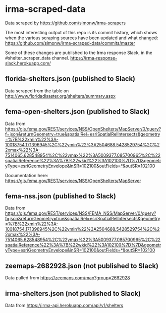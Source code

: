 # irma-scraped-data

Data scraped by https://github.com/simonw/irma-scrapers

The most interesting output of this repo is its commit history, which
shows when the various scraping sources have been updated and what
changed: https://github.com/simonw/irma-scraped-data/commits/master

Some of these changes are published to the Irma response Slack, in
the #shelter_scraper_data channel. https://irma-response-slack.herokuapp.com/

## florida-shelters.json (published to Slack)

Data scraped from the table on http://www.floridadisaster.org/shelters/summary.aspx

## fema-open-shelters.json (published to Slack)

Data from https://gis.fema.gov/REST/services/NSS/OpenShelters/MapServer/0/query?f=json&returnGeometry=true&spatialRel=esriSpatialRelIntersects&geometry=%7B%22xmin%22%3A-10018754.171396945%2C%22ymin%22%3A2504688.5428529754%2C%22xmax%22%3A-7514065.628548954%2C%22ymax%22%3A5009377.085700965%2C%22spatialReference%22%3A%7B%22wkid%22%3A102100%7D%7D&geometryType=esriGeometryEnvelope&inSR=102100&outFields=*&outSR=102100

Documentation here: https://gis.fema.gov/REST/services/NSS/OpenShelters/MapServer

## fema-nss.json (published to Slack)

Data from https://gis.fema.gov/REST/services/NSS/FEMA_NSS/MapServer/0/query?f=json&returnGeometry=true&spatialRel=esriSpatialRelIntersects&geometry=%7B%22xmin%22%3A-10018754.171396945%2C%22ymin%22%3A2504688.5428529754%2C%22xmax%22%3A-7514065.628548954%2C%22ymax%22%3A5009377.085700965%2C%22spatialReference%22%3A%7B%22wkid%22%3A102100%7D%7D&geometryType=esriGeometryEnvelope&inSR=102100&outFields=*&outSR=102100

## zeemaps-2682928.json (not published to Slack)

Data pulled from https://zeemaps.com/map?group=2682928

## irma-shelters.json (not published to Slack)

Data from https://irma-api.herokuapp.com/api/v1/shelters
